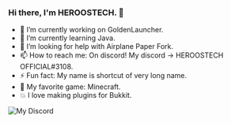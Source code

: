 ### Hi there, I'm HEROOSTECH. 👋

- 🔭 I’m currently working on GoldenLauncher.
- 🌱 I’m currently learning Java.
- 🤔 I’m looking for help with Airplane Paper Fork.
- 📫 How to reach me: On discord! My discord -> HEROOSTECH OFFICIAL#3108.
- ⚡ Fun fact: My name is shortcut of very long name.
- 💚 My favorite game: Minecraft.
- 💥 I love making plugins for Bukkit.

![My Discord](https://discord-readme-badge.vercel.app/api?id=548880172032589835)
